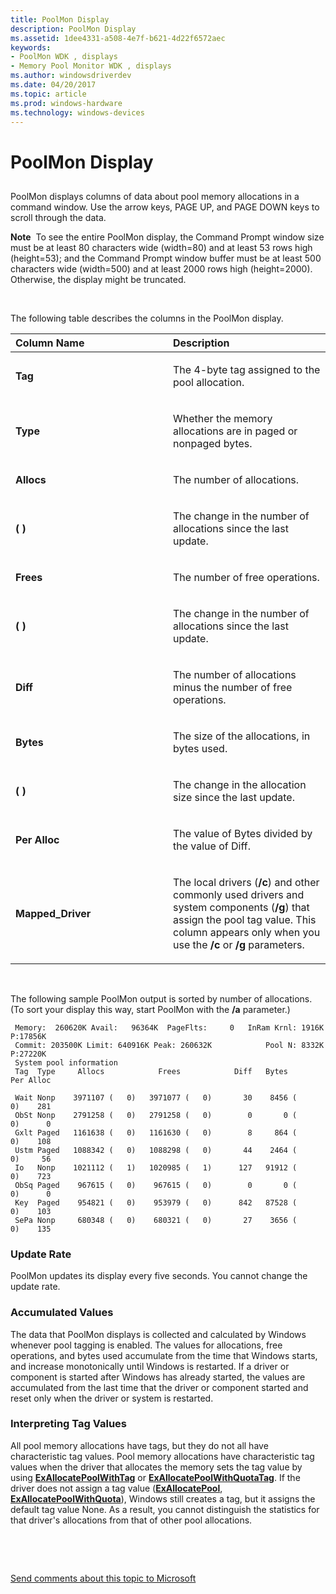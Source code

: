 ```yaml
---
title: PoolMon Display
description: PoolMon Display
ms.assetid: 1dee4331-a508-4e7f-b621-4d22f6572aec
keywords:
- PoolMon WDK , displays
- Memory Pool Monitor WDK , displays
ms.author: windowsdriverdev
ms.date: 04/20/2017
ms.topic: article
ms.prod: windows-hardware
ms.technology: windows-devices
---
```


# PoolMon Display


## <span id="ddk_poolmon_display_tools"></span><span id="DDK_POOLMON_DISPLAY_TOOLS"></span>


PoolMon displays columns of data about pool memory allocations in a command window. Use the arrow keys, PAGE UP, and PAGE DOWN keys to scroll through the data.

**Note**  To see the entire PoolMon display, the Command Prompt window size must be at least 80 characters wide (width=80) and at least 53 rows high (height=53); and the Command Prompt window buffer must be at least 500 characters wide (width=500) and at least 2000 rows high (height=2000). Otherwise, the display might be truncated.

 

The following table describes the columns in the PoolMon display.

<table>
<colgroup>
<col width="50%" />
<col width="50%" />
</colgroup>
<thead>
<tr class="header">
<th align="left">Column Name</th>
<th align="left">Description</th>
</tr>
</thead>
<tbody>
<tr class="odd">
<td align="left"><p><strong>Tag</strong></p></td>
<td align="left"><p>The 4-byte tag assigned to the pool allocation.</p></td>
</tr>
<tr class="even">
<td align="left"><p><strong>Type</strong></p></td>
<td align="left"><p>Whether the memory allocations are in paged or nonpaged bytes.</p></td>
</tr>
<tr class="odd">
<td align="left"><p><strong>Allocs</strong></p></td>
<td align="left"><p>The number of allocations.</p></td>
</tr>
<tr class="even">
<td align="left"><p><strong>( )</strong></p></td>
<td align="left"><p>The change in the number of allocations since the last update.</p></td>
</tr>
<tr class="odd">
<td align="left"><p><strong>Frees</strong></p></td>
<td align="left"><p>The number of free operations.</p></td>
</tr>
<tr class="even">
<td align="left"><p><strong>( )</strong></p></td>
<td align="left"><p>The change in the number of allocations since the last update.</p></td>
</tr>
<tr class="odd">
<td align="left"><p><strong>Diff</strong></p></td>
<td align="left"><p>The number of allocations minus the number of free operations.</p></td>
</tr>
<tr class="even">
<td align="left"><p><strong>Bytes</strong></p></td>
<td align="left"><p>The size of the allocations, in bytes used.</p></td>
</tr>
<tr class="odd">
<td align="left"><p><strong>( )</strong></p></td>
<td align="left"><p>The change in the allocation size since the last update.</p></td>
</tr>
<tr class="even">
<td align="left"><p><strong>Per Alloc</strong></p></td>
<td align="left"><p>The value of Bytes divided by the value of Diff.</p></td>
</tr>
<tr class="odd">
<td align="left"><p><strong>Mapped_Driver</strong></p></td>
<td align="left"><p>The local drivers (<strong>/c</strong>) and other commonly used drivers and system components (<strong>/g</strong>) that assign the pool tag value. This column appears only when you use the <strong>/c</strong> or <strong>/g</strong> parameters.</p></td>
</tr>
</tbody>
</table>

 

The following sample PoolMon output is sorted by number of allocations. (To sort your display this way, start PoolMon with the **/a** parameter.)

```
 Memory:  260620K Avail:   96364K  PageFlts:     0   InRam Krnl: 1916K P:17856K
 Commit: 203500K Limit: 640916K Peak: 260632K            Pool N: 8332K P:27220K
 System pool information
 Tag  Type     Allocs            Frees            Diff   Bytes       Per Alloc

 Wait Nonp    3971107 (   0)   3971077 (   0)       30    8456 (     0)    281
 ObSt Nonp    2791258 (   0)   2791258 (   0)        0       0 (     0)      0
 Gxlt Paged   1161638 (   0)   1161630 (   0)        8     864 (     0)    108
 Ustm Paged   1088342 (   0)   1088298 (   0)       44    2464 (     0)     56
 Io   Nonp    1021112 (   1)   1020985 (   1)      127   91912 (     0)    723
 ObSq Paged    967615 (   0)    967615 (   0)        0       0 (     0)      0
 Key  Paged    954821 (   0)    953979 (   0)      842   87528 (     0)    103
 SePa Nonp     680348 (   0)    680321 (   0)       27    3656 (     0)    135
```

### <span id="Update_Rate"></span><span id="update_rate"></span><span id="UPDATE_RATE"></span>Update Rate

PoolMon updates its display every five seconds. You cannot change the update rate.

### <span id="Accumulated_Values"></span><span id="accumulated_values"></span><span id="ACCUMULATED_VALUES"></span>Accumulated Values

The data that PoolMon displays is collected and calculated by Windows whenever pool tagging is enabled. The values for allocations, free operations, and bytes used accumulate from the time that Windows starts, and increase monotonically until Windows is restarted. If a driver or component is started after Windows has already started, the values are accumulated from the last time that the driver or component started and reset only when the driver or system is restarted.

### <span id="Interpreting_Tag_Values"></span><span id="interpreting_tag_values"></span><span id="INTERPRETING_TAG_VALUES"></span>Interpreting Tag Values

All pool memory allocations have tags, but they do not all have characteristic tag values. Pool memory allocations have characteristic tag values when the driver that allocates the memory sets the tag value by using [**ExAllocatePoolWithTag**](https://msdn.microsoft.com/library/windows/hardware/ff544520) or [**ExAllocatePoolWithQuotaTag**](https://msdn.microsoft.com/library/windows/hardware/ff544513). If the driver does not assign a tag value ([**ExAllocatePool**](https://msdn.microsoft.com/library/windows/hardware/ff544501), [**ExAllocatePoolWithQuota**](https://msdn.microsoft.com/library/windows/hardware/ff544506)), Windows still creates a tag, but it assigns the default tag value None. As a result, you cannot distinguish the statistics for that driver's allocations from that of other pool allocations.

 

 

[Send comments about this topic to Microsoft](mailto:wsddocfb@microsoft.com?subject=Documentation%20feedback%20[devtest\devtest]:%20PoolMon%20Display%20%20RELEASE:%20%2811/17/2016%29&body=%0A%0APRIVACY%20STATEMENT%0A%0AWe%20use%20your%20feedback%20to%20improve%20the%20documentation.%20We%20don't%20use%20your%20email%20address%20for%20any%20other%20purpose,%20and%20we'll%20remove%20your%20email%20address%20from%20our%20system%20after%20the%20issue%20that%20you're%20reporting%20is%20fixed.%20While%20we're%20working%20to%20fix%20this%20issue,%20we%20might%20send%20you%20an%20email%20message%20to%20ask%20for%20more%20info.%20Later,%20we%20might%20also%20send%20you%20an%20email%20message%20to%20let%20you%20know%20that%20we've%20addressed%20your%20feedback.%0A%0AFor%20more%20info%20about%20Microsoft's%20privacy%20policy,%20see%20http://privacy.microsoft.com/default.aspx. "Send comments about this topic to Microsoft")




